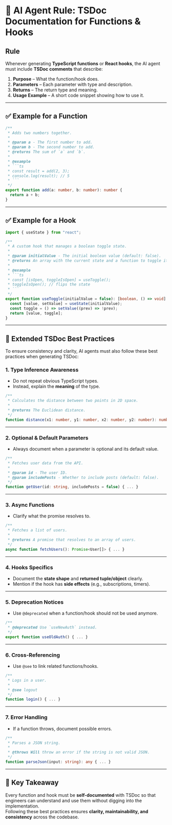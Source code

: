 # 📜 AI Agent Rule: TSDoc Documentation for Functions & Hooks

## Rule

Whenever generating **TypeScript functions** or **React hooks**, the AI agent must
include **TSDoc comments** that describe:

1. **Purpose** – What the function/hook does.  
2. **Parameters** – Each parameter with type and description.  
3. **Returns** – The return type and meaning.  
4. **Usage Example** – A short code snippet showing how to use it.  

---

## ✅ Example for a Function

```ts
/**
 * Adds two numbers together.
 *
 * @param a - The first number to add.
 * @param b - The second number to add.
 * @returns The sum of `a` and `b`.
 *
 * @example
 * ```ts
 * const result = add(2, 3);
 * console.log(result); // 5
 * ```
 */
export function add(a: number, b: number): number {
  return a + b;
}
```

---

## ✅ Example for a Hook

```ts
import { useState } from "react";

/**
 * A custom hook that manages a boolean toggle state.
 *
 * @param initialValue - The initial boolean value (default: false).
 * @returns An array with the current state and a function to toggle it.
 *
 * @example
 * ```ts
 * const [isOpen, toggleIsOpen] = useToggle();
 * toggleIsOpen(); // flips the state
 * ```
 */
export function useToggle(initialValue = false): [boolean, () => void] {
  const [value, setValue] = useState(initialValue);
  const toggle = () => setValue((prev) => !prev);
  return [value, toggle];
}
```

---

## 🔧 Extended TSDoc Best Practices

To ensure consistency and clarity, AI agents must also follow these best practices
when generating TSDoc:

### 1. Type Inference Awareness
- Do not repeat obvious TypeScript types.  
- Instead, explain the **meaning** of the type.  

```ts
/**
 * Calculates the distance between two points in 2D space.
 *
 * @returns The Euclidean distance.
 */
function distance(x1: number, y1: number, x2: number, y2: number): number { ... }
```

---

### 2. Optional & Default Parameters
- Always document when a parameter is optional and its default value.  

```ts
/**
 * Fetches user data from the API.
 *
 * @param id - The user ID.
 * @param includePosts - Whether to include posts (default: false).
 */
function getUser(id: string, includePosts = false) { ... }
```

---

### 3. Async Functions
- Clarify what the promise resolves to.  

```ts
/**
 * Fetches a list of users.
 *
 * @returns A promise that resolves to an array of users.
 */
async function fetchUsers(): Promise<User[]> { ... }
```

---

### 4. Hooks Specifics
- Document the **state shape** and **returned tuple/object** clearly.  
- Mention if the hook has **side effects** (e.g., subscriptions, timers).  

---

### 5. Deprecation Notices
- Use `@deprecated` when a function/hook should not be used anymore.  

```ts
/**
 * @deprecated Use `useNewAuth` instead.
 */
export function useOldAuth() { ... }
```

---

### 6. Cross-Referencing
- Use `@see` to link related functions/hooks.  

```ts
/**
 * Logs in a user.
 *
 * @see logout
 */
function login() { ... }
```

---

### 7. Error Handling
- If a function throws, document possible errors.  

```ts
/**
 * Parses a JSON string.
 *
 * @throws Will throw an error if the string is not valid JSON.
 */
function parseJson(input: string): any { ... }
```

---

## 🔑 Key Takeaway

Every function and hook must be **self-documented** with TSDoc so that engineers
can understand and use them without digging into the implementation.  
Following these best practices ensures **clarity, maintainability, and consistency**
across the codebase.